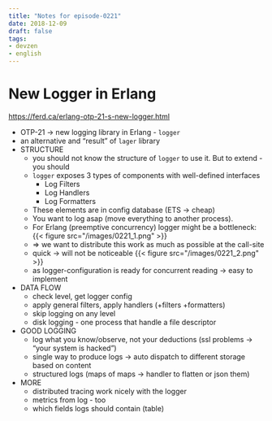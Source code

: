```yaml
---
title: "Notes for episode-0221"
date: 2018-12-09
draft: false
tags:
- devzen
- english
---
```


# New Logger in Erlang
https://ferd.ca/erlang-otp-21-s-new-logger.html

- OTP-21 -> new logging library in Erlang - `logger`
- an alternative and “result” of `lager` library
- STRUCTURE
    - you should not know the structure of `logger` to use it. But to extend - you should
    - `logger` exposes 3 types of components with well-defined interfaces
        - Log Filters
        - Log Handlers
        - Log Formatters
    - These elements are in config database (ETS -> cheap)
    - You want to log asap (move everything to another process).
    - For Erlang (preemptive concurrency) logger might be a bottleneck:
       {{< figure src="/images/0221_1.png" >}}
    - => we want to distribute this work as much as possible at the call-site
    - quick -> will not be noticeable
       {{< figure src="/images/0221_2.png" >}}
    - as logger-configuration is ready for concurrent reading -> easy to implement
- DATA FLOW
    - check level, get logger config
    - apply general filters, apply handlers (+filters +formatters)
    - skip logging on any level
    - disk logging - one process that handle a file descriptor
- GOOD LOGGING
    - log what you know/observe, not your deductions (ssl problems -> “your system is hacked”)
    - single way to produce logs -> auto dispatch to different storage based on content
    - structured logs (maps of maps -> handler to flatten or json them)
- MORE
    - distributed tracing work nicely with the logger
    - metrics from log - too
    - which fields logs should contain (table)

